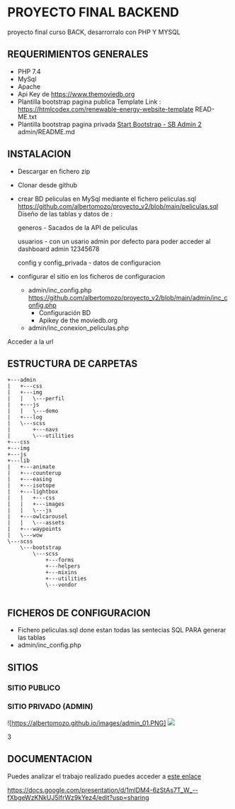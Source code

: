 # PROYECTO FINAL BACKEND
proyecto final curso BACK, desarrorralo con PHP Y MYSQL
## REQUERIMIENTOS GENERALES
* PHP 7.4 
* MySql
* Apache
* Api Key de https://www.themoviedb.org
* Plantilla bootstrap pagina publica 
  Template Link    : https://htmlcodex.com/renewable-energy-website-template
  READ-ME.txt
* Plantilla bootstrap pagina privada 
  [Start Bootstrap - SB Admin 2](https://startbootstrap.com/theme/sb-admin-2/)
  admin/README.md

## INSTALACION


* Descargar en fichero zip 
* Clonar desde github

* crear BD peliculas en MySql mediante el fichero peliculas.sql
  https://github.com/albertomozo/proyecto_v2/blob/main/peliculas.sql
  Diseño de las tablas y datos de :

  generos - Sacados de la API de peliculas

  usuarios - con un usario admin por defecto para poder acceder al dashboard
            admin   12345678

  config y config_privada - datos de configuracion
  
* configurar el sitio en los ficheros de configuracion 
  * admin/inc_config.php https://github.com/albertomozo/proyecto_v2/blob/main/admin/inc_config.php 
      * Configuración BD
      * Apikey de the moviedb.org
  * admin/inc_conexion_peliculas.php

Acceder a la url 






## ESTRUCTURA DE CARPETAS
```
+---admin
|   +---css
|   +---img
|   |   \---perfil
|   +---js
|   |   \---demo
|   +---log
|   \---scss
|       +---navs
|       \---utilities
+---css
+---img
+---js
+---lib
|   +---animate
|   +---counterup
|   +---easing
|   +---isotope
|   +---lightbox
|   |   +---css
|   |   +---images
|   |   \---js
|   +---owlcarousel
|   |   \---assets
|   +---waypoints
|   \---wow
\---scss
    \---bootstrap
        \---scss
            +---forms
            +---helpers
            +---mixins
            +---utilities
            \---vendor


```

## FICHEROS DE CONFIGURACION


* Fichero peliculas.sql done estan todas las sentecias SQL PARA generar las tablas
* admin/inc_config.php

## SITIOS
### SITIO PUBLICO

### SITIO PRIVADO (ADMIN)

![https://albertomozo.github.io/images/admin_01.PNG]
![](https://albertomozo.github.io/images/admin_01.PNG)




3


## DOCUMENTACION

Puedes analizar el trabajo realizado puedes acceder a  [este enlace](https://docs.google.com/presentation/d/1mlDM4-6zStAs7T_W_--fXbgeWzKNkUJ5IfrWz9kYez4/edit?usp=sharing)

https://docs.google.com/presentation/d/1mlDM4-6zStAs7T_W_--fXbgeWzKNkUJ5IfrWz9kYez4/edit?usp=sharing






